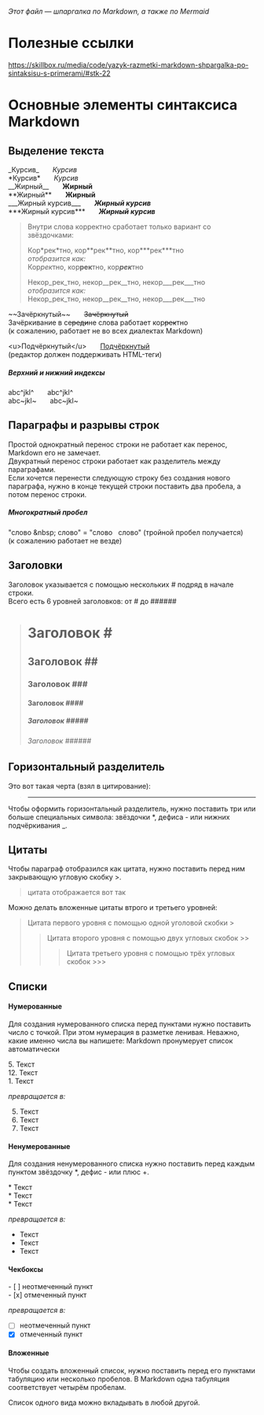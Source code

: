 _Этот файл — шпаргалка по Markdown, а также по Mermaid_

# Полезные ссылки

https://skillbox.ru/media/code/yazyk-razmetki-markdown-shpargalka-po-sintaksisu-s-primerami/#stk-22

# Основные элементы синтаксиса Markdown

## Выделение текста

\_Курсив\_ &nbsp; &nbsp; &nbsp; _Курсив_  
\*Курсив\* &nbsp; &nbsp; &nbsp; *Курсив*  
\_\_Жирный\_\_ &nbsp; &nbsp; &nbsp; __Жирный__  
\*\*Жирный\*\* &nbsp; &nbsp; &nbsp; **Жирный**  
\_\_\_Жирный курсив\_\_\_ &nbsp; &nbsp; &nbsp; ___Жирный курсив___  
\*\*\*Жирный курсив\*\*\* &nbsp; &nbsp; &nbsp; ***Жирный курсив***  

> Внутри слова корректно сработает только вариант со звёздочками:
>
> Кор\*рек\*тно, кор\*\*рек\*\*тно, кор\*\*\*рек\*\*\*тно  
> _отобразится как:_  
> Кор*рек*тно, кор**рек**тно, кор***рек***тно
>
> Некор\_рек\_тно, некор\_\_рек\_\_тно, некор\_\_\_рек\_\_\_тно  
> _отобразится как:_  
> Некор_рек_тно, некор__рек__тно, некор___рек___тно

\~\~Зачёркнутый\~\~ &nbsp; &nbsp; &nbsp; ~~Зачёркнутый~~  
Зачёркивание в се~~реди~~не слова работает кор~~рек~~тно  
(к сожалению, работает не во всех диалектах Markdown)

\<u>Подчёркнутый\</u> &nbsp; &nbsp; &nbsp; <u>Подчёркнутый</u>  
(редактор должен поддерживать HTML-теги)

##### Верхний и нижний индексы

abc\^jkl\^ &nbsp; &nbsp; &nbsp; abc^jkl^  
abc\~jkl\~ &nbsp; &nbsp; &nbsp; abc~jkl~  

## Параграфы и разрывы строк

Простой однократный перенос строки не работает как перенос, 
Markdown его не замечает.  
Двукратный перенос строки работает как разделитель между параграфами.  
Если хочется перенести следующую строку без создания нового параграфа, 
нужно в конце текущей строки поставить два пробела, а потом перенос строки.

##### Многократный пробел

"слово \&nbsp; слово" = "слово &nbsp; слово" (тройной пробел получается)  
(к сожалению работает не везде)


## Заголовки

Заголовок указывается с помощью нескольких # подряд в начале строки.  
Всего есть 6 уровней заголовков: от # до ######

> # Заголовок \#
> ## Заголовок \##
> ### Заголовок \###
> #### Заголовок \####
> ##### Заголовок \#####
> ###### Заголовок \######

## Горизонтальный разделитель

Это вот такая черта (взял в цитирование):

> ***

Чтобы оформить горизонтальный разделитель, нужно поставить три или 
больше специальных символа: звёздочки \*, дефиса \- или нижних подчёркивания \_. 

## Цитаты

Чтобы параграф отобразился как цитата, нужно поставить перед ним закрывающую 
угловую скобку >.  
> цитата отображается вот так

Можно делать вложенные цитаты втрого и третьего уровней:

> Цитата первого уровня с помощью одной уголовой скобки >
>> Цитата второго уровня с помощью двух угловых скобок >>
>>> Цитата третьего уровня с помощью трёх угловых скобок >>>

## Списки

#### Нумерованные

Для создания нумерованного списка перед пунктами нужно поставить число с точкой. 
При этом нумерация в разметке ленивая. Неважно, какие именно числа вы напишете: 
Markdown пронумерует список автоматически

5\. Текст  
12\. Текст  
1\. Текст

_превращается в:_

5. Текст
12. Текст
1. Текст

#### Ненумерованные

Для создания ненумерованного списка нужно поставить перед каждым пунктом 
звёздочку \*, дефис - или плюс +.

\* Текст  
\* Текст  
\* Текст  

_превращается в:_

* Текст  
* Текст  
* Текст  

#### Чекбоксы 

\- \[ \] неотмеченный пункт  
\- \[x\] отмеченный пункт

_превращается в:_

- [ ] неотмеченный пункт  
- [x] отмеченный пункт

#### Вложенные

Чтобы создать вложенный список, нужно поставить перед его пунктами табуляцию 
или несколько пробелов. В Markdown одна табуляция соответствует четырём пробелам.

Список одного вида можно вкладывать в любой другой.